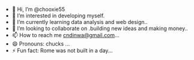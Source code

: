- 👋 Hi, I’m @chooxie55
- 👀 I’m interested in developing myself.
- 🌱 I’m currently learning data analysis and web design..
- 💞️ I’m looking to collaborate on .building new ideas and making money..
- 📫 How to reach me cndinwa@gmail.com...
- 😄 Pronouns: chucks ...
- ⚡ Fun fact: Rome was not built in a day...

<!---
chooxie55/chooxie55 is a ✨ special ✨ repository because its `README.md` (this file) appears on your GitHub profile.
You can click the Preview link to take a look at your changes.
--->
